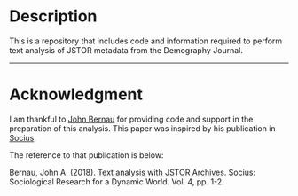 # Description
This is a repository that includes code and information required to perform text analysis of JSTOR metadata from the Demography Journal.

___
# Acknowledgment 
I am thankful to [John Bernau](https://www.johnabernau.com/) for providing code and support in the preparation of this analysis. This paper was inspired by his publication in [Socius](https://us.sagepub.com/en-us/nam/journal/socius).

The reference to that publication is below:

Bernau, John A. (2018). [Text analysis with JSTOR Archives](https://journals.sagepub.com/doi/10.1177/2378023118809264). Socius: Sociological Research for a Dynamic World. Vol. 4, pp. 1-2.
